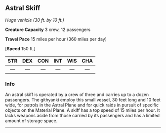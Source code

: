 ﻿## Astral Skiff

*Huge vehicle (30 ft. by 10 ft.)*

**Creature Capacity** 3 crew, 12 passengers

**Travel Pace** 15 miles per hour (360 miles per day)

[**Speed** 150 ft.]

|STR|DEX|CON|INT|WIS|CHA|
|:---:|:---:|:---:|:---:|:---:|:---:|
|—|—|—|—|—|—|

### Info

An astral skiff is operated by a crew of three and carries up to a dozen passengers. The githyanki employ this small vessel, 30 feet long and 10 feet wide, for patrols in the Astral Plane and for quick raids in pursuit of specific objects on the Material Plane. A skiff has a top speed of 15 miles per hour. It lacks weapons aside from those carried by its passengers and has a limited amount of storage space.

---

